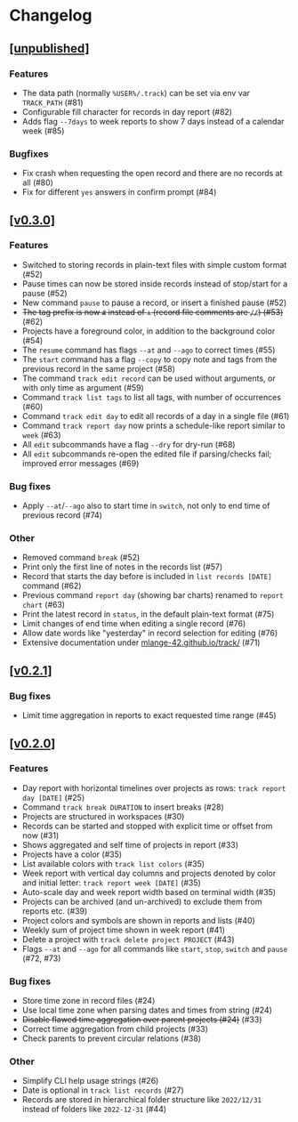 # Changelog

## [[unpublished]](https://github.com/mlange-42/track/compare/v0.3.0...main)

### Features

* The data path (normally `%USER%/.track`) can be set via env var `TRACK_PATH` (#81)
* Configurable fill character for records in day report (#82)
* Adds flag `--7days` to week reports to show 7 days instead of a calendar week (#85)

### Bugfixes

* Fix crash when requesting the open record and there are no records at all (#80)
* Fix for different `yes` answers in confirm prompt (#84)

## [[v0.3.0]](https://github.com/mlange-42/track/compare/v0.2.1...v0.3.0)

### Features

* Switched to storing records in plain-text files with simple custom format (#52)
* Pause times can now be stored inside records instead of stop/start for a pause (#52)
* New command `pause` to pause a record, or insert a finished pause (#52)
* ~~The tag prefix is now `#` instead of `+` (record file comments are `//`) (#53)~~ (#62)
* Projects have a foreground color, in addition to the background color (#54)
* The `resume` command has flags `--at` and `--ago` to correct times (#55)
* The `start` command has a flag `--copy` to copy note and tags from the previous record in the same project (#58)
* The command `track edit record` can be used without arguments, or with only time as argument (#59)
* Command `track list tags` to list all tags, with number of occurrences (#60)
* Command `track edit day` to edit all records of a day in a single file (#61)
* Command `track report day` now prints a schedule-like report similar to `week` (#63)
* All `edit` subcommands have a flag `--dry` for dry-run (#68)
* All `edit` subcommands re-open the edited file if parsing/checks fail; improved error messages (#69)

### Bug fixes

* Apply `--at`/`--ago` also to start time in `switch`, not only to end time of previous record (#74)

### Other

* Removed command `break` (#52)
* Print only the first line of notes in the records list (#57)
* Record that starts the day before is included in `list records [DATE]` command (#62)
* Previous command `report day` (showing bar charts) renamed to `report chart` (#63)
* Print the latest record in `status`, in the default plain-text format (#75)
* Limit changes of end time when editing a single record (#76)
* Allow date words like "yesterday" in record selection for editing (#76)
* Extensive documentation under [mlange-42.github.io/track/](https://mlange-42.github.io/track/) (#71)

## [[v0.2.1]](https://github.com/mlange-42/track/compare/v0.2.0...v0.2.1)

### Bug fixes

* Limit time aggregation in reports to exact requested time range (#45)

## [[v0.2.0]](https://github.com/mlange-42/track/compare/v0.1.0...v0.2.0)

### Features

* Day report with horizontal timelines over projects as rows: `track report day [DATE]` (#25)
* Command `track break DURATION` to insert breaks (#28)
* Projects are structured in workspaces (#30)
* Records can be started and stopped with explicit time or offset from now (#31)
* Shows aggregated and self time of projects in report (#33)
* Projects have a color (#35)
* List available colors with `track list colors` (#35)
* Week report with vertical day columns and projects denoted by color and initial letter: `track report week [DATE]` (#35)
* Auto-scale day and week report width based on terminal width (#35)
* Projects can be archived (and un-archived) to exclude them from reports etc. (#39)
* Project colors and symbols are shown in reports and lists (#40)
* Weekly sum of project time shown in week report (#41)
* Delete a project with `track delete project PROJECT` (#43)
* Flags `--at` and `--ago` for all commands like `start`, `stop`, `switch` and `pause` (#72, #73)

### Bug fixes

* Store time zone in record files (#24)
* Use local time zone when parsing dates and times from string (#24)
* ~~Disable flawed time aggregation over parent projects (#24)~~ (#33)
* Correct time aggregation from child projects (#33)
* Check parents to prevent circular relations (#38)

### Other

* Simplify CLI help usage strings (#26)
* Date is optional in `track list records` (#27)
* Records are stored in hierarchical folder structure like `2022/12/31` instead of folders like `2022-12-31` (#44)
